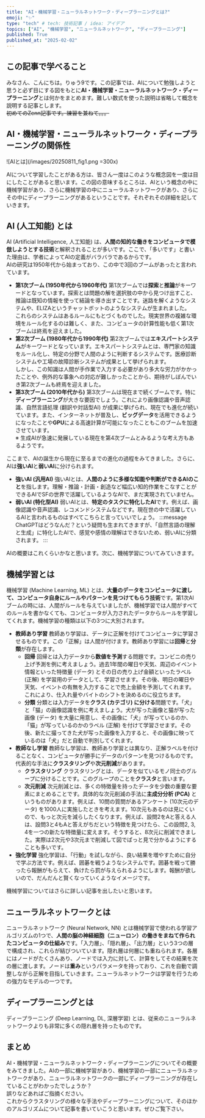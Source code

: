 ```yaml
---
title: "AI・機械学習・ニューラルネットワーク・ディープラーニングとは?"
emoji: "✨"
type: "tech" # tech: 技術記事 / idea: アイデア
topics: ["AI", "機械学習", "ニューラルネットワーク", "ディープラーニング"]
published: True
published_at: "2025-02-02"
---
```


## この記事で学べること
みなさん、こんにちは。りゅう9です。この記事では、AIについて勉強しようと思うと必ず目にする図をもとに**AI・機械学習・ニューラルネットワーク・ディープラーニング**とは何かをまとめます。難しい数式を使った説明は省略して概念を説明する記事とします。  
~~初めてのZenn記事です。練習を兼ねて。。。~~

## AI・機械学習・ニューラルネットワーク・ディープラーニングの関係性
![AIとは](/images/20250811_fig1.png =300x)

AIについて学習したことがある方は、皆さん一度はこのような概念図を一度は目にしたことがあると思います。この図の意味するところは、AIという概念の中に機械学習があり、さらに機械学習の中にニューラルネットワークがあり、さらにその中にディープラーニングがあるということです。それぞれその詳細を記していきます。

## AI (人工知能) とは
AI (Artificial Intelligence, 人工知能) は、**人間の知的な働きをコンピュータで模倣しようとする技術**と解釈されることが多いです。ここで、「多いです」と書いた理由は、学者によってAIの定義がバラバラであるからです。  
AIの研究は1950年代から始まっており、この中で3回のブームがあったと言われています。
- **第1次ブーム (1950年代から1960年代)**
  第1次ブームでは**探索**と**推論**がキーワードとなっています。探索とは問題の解を選択肢の中から見つけ出すこと、推論は既知の情報を使って結論を導き出すことです。迷路を解くようなシステムや、ELIZAというチャットボットのようなシステムが生まれました。  
  これらのシステムはあるルールにもとづくものでした。現実世界の複雑な環境をルール化するのは難しく、また、コンピュータの計算性能も低く第1次ブームは終焉を迎えました。
- **第2次ブーム (1980年代から1990年代)**
  第2次ブームでは**エキスパートシステム**がキーワードとなっています。エキスパートシステムとは、専門家の知識をルール化し、特定の分野で人間のように判断するシステムです。医療診断システムや工場の故障診断システムが成果として挙げられます。  
  しかし、この知識は人間が手作業で入力する必要があり多大な労力がかかったことや、例外的な事象への対応が難しかったことから、期待がしぼんでいき第2次ブームも終焉を迎えました。
- **第3次ブーム (2010年代から)**
  第3次ブームは現在まで続くブームです。特に**ディープラーニング**が大きな要因でしょう。これにより画像認識や音声認識、自然言語処理 (翻訳や対話型AI) が成果に挙げられ、現在でも進化が続いています。また、インターネットが普及し、**ビッグデータ**を活用できるようになったことや**GPU**による高速計算が可能になったこともこのブームを加速させています。  
  ※ 生成AIが急速に発展している現在を第4次ブームとみるような考え方もあるようです。

ここまで、AIの誕生から現在に至るまでの進化の過程をみてきました。さらに、AIは**強いAI**と**弱いAI**に分けられます。
- **強いAI (汎用AI)**
  強いAIとは、**人間のように多様な知能や判断ができるAIのこと**を指します。理解・推論・計画・創造など幅広い知的作業をこなすことができるAIでSFの世界で活躍しているようなAIで、まだ実現されていません。
- **弱いAI (特化型AI)**
  弱いAIとは、**特定のタスクに特化したAI**です。例えば、画像認識や音声認識、レコメンドシステムなどです。現在世の中で活躍しているAIと言われるものはすべてこちらと言っていいでしょう。
  :::message
  ChatGPTはどうなんだ？という疑問も生まれてきますが、「自然言語の理解と生成」に特化したAIで、感覚や感情の理解はできないため、弱いAIに分類されます。
  :::

AIの概要はこれくらいかなと思います。次に、機械学習についてみていきます。

## 機械学習とは
機械学習 (Machine Learning, ML) とは、**大量のデータをコンピュータに渡して、コンピュータ自身にルールやパターンを見つけてもらう技術**です。第1次AIブームの時には、人間がルールを与えていましたが、機械学習では人間がすべてのルールを書かなくても、コンピュータが入力されたデータからルールを学習してくれます。機械学習の種類は以下の3つに大別されます。
- **教師あり学習**
  教師あり学習は、データに正解を付けてコンピュータに学習させるものです。この「正解」は人間が付けます。教師あり学習には**回帰**と**分類**が存在します。
  - **回帰**
  回帰とは入力データから**数値を予測**する問題です。コンビニの売り上げ予測を例に考えましょう。過去1年間の曜日や天気、周辺のイベント情報といった特徴量 (データ) とその日の売り上げ金額といったラベル (正解) を学習用のデータとして、学習させます。その後、明日の曜日や天気、イベントの有無を入力することで売上金額を予測してくれます。これにより、仕入れ量やバイトのシフトを決めるのに役立ちます。
  - **分類**
  分類とは入力データを**クラス (カテゴリ) に分ける**問題です。「犬」と「猫」の画像認識を例に考えましょう。犬が写った画像と猫が写った画像 (データ) を大量に用意し、その画像に「犬」が写っているのか、「猫」が写っているのかのラベル (正解) を付けて学習させます。その後、新たに撮ってきた犬が写った画像を入力すると、その画像に映っているのは「犬」だと自動で判別してくれます。
- **教師なし学習**
  教師なし学習は、教師あり学習とは異なり、正解ラベルを付けることなく、コンピュータが勝手にデータのパターンを見つけるものです。代表的な手法に**クラスタリング**や**次元削減**があります。
  - **クラスタリング**
  クラスタリングとは、データを似ているモノ同士のグループに分けることです。このグループのことを**クラスタ**と言います。
  - **次元削減**
  次元削減とは、多くの特徴量を持ったデータを少数の重要な要素にまとめることです。具体的な次元削減の手法に**主成分分析 (PCA)** というものがあります。例えば、10問の質問があるアンケート (10次元のデータ) を1000人に実施したときを考えます。10次元もあるのは見にくいので、もっと次元を減らしたくなります。例えば、設問2をAと答える人は、設問3と4もAと答えがちだという特徴を見つけたら、この設問2, 3, 4を一つの新たな特徴量に変えます。そうすると、8次元に削減できました。実際は2次元や3次元まで削減して図でぱっと見で分かるようにすることも多いです。
- **強化学習**
  強化学習は、「行動」を試しながら、良い結果を増やすために自分で学ぶ方法です。例えば、囲碁を戦うようなシステムです。囲碁を戦って勝ったら報酬がもらえて、負けたら罰が与えられるようにします。報酬が欲しいので、だんだんと賢くなっていくようなイメージです。

機械学習についてはさらに詳しい記事を出したいと思います。

## ニューラルネットワークとは
ニューラルネットワーク (Neural Network, NN) とは機械学習で使われる学習アルゴリズムの1つで、**人間の脳の神経細胞（ニューロン）の働きをまねて作られたコンピュータの仕組み**です。「入力層」、「隠れ層」、「出力層」という3つの層で構成され、これらが結びついています。隠れ層は何層にも重ねられます。各層にはノードがたくさんあり、ノードでは入力に対して、計算をしてその結果を次の層に渡します。ノードは**重み**というパラメータを持っており、これを自動で調整しながら正解を目指していきます。ニューラルネットワークは学習を行うための強力なモデルの一つです。

## ディープラーニングとは
ディープラーニング (Deep Learning, DL, 深層学習) とは、従来のニューラルネットワークよりも非常に多くの隠れ層を持ったものです。

## まとめ
AI・機械学習・ニューラルネットワーク・ディープラーニングについてその概要をみてきました。AIの一部に機械学習があり、機械学習の一部にニューラルネットワークがあり、ニューラルネットワークの一部にディープラーニングが存在していることがわかったでしょうか？  
誤りなどあればご指摘ください。  
これからクラスタリングの様々な手法やディープラーニングについて、そのほかのアルゴリズムについて記事を書いていこうと思います。ぜひご覧下さい。